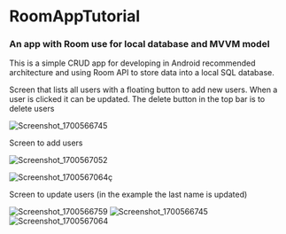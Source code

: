 # RoomAppTutorial
### An app with Room use for local database and MVVM model
This is a simple CRUD app for developing in Android recommended architecture and using Room API to store data into a local SQL database.

Screen that lists all users with a floating button to add new users. When a user is clicked it can be updated. The delete button in the top bar is to delete users

![Screenshot_1700566745](https://github.com/albertbuigues/RoomAppTutorial/assets/74981110/f9dfbe16-af49-4c95-8dd0-e586e24d4106)

Screen to add users

![Screenshot_1700567052](https://github.com/albertbuigues/RoomAppTutorial/assets/74981110/52ab99f6-abb3-4554-992e-c1711d916a55)

![Screenshot_1700567064](https://github.com/albertbuigues/RoomAppTutorial/assets/74981110/599a72de-a6ac-406e-b7ed-d04f5b1fb357)ç

Screen to update users (in the example the last name is updated)

![Screenshot_1700566759](https://github.com/albertbuigues/RoomAppTutorial/assets/74981110/3349fc0a-d66b-43b9-a296-b2f316ef20a4)
![Screenshot_1700566745](https://github.com/albertbuigues/RoomAppTutorial/assets/74981110/a5865617-3826-4dd3-bd53-9ffa1f926c2c)
![Screenshot_1700567064](https://github.com/albertbuigues/RoomAppTutorial/assets/74981110/f97b97d9-4601-4d86-924b-d32704d0c598)
